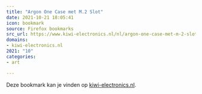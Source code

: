 ```yaml
---
title: "Argon One Case met M.2 Slot"
date: 2021-10-21 18:05:41
icon: bookmark
source: Firefox bookmarks
src_url: https://www.kiwi-electronics.nl/nl/argon-one-case-met-m-2-slot-10355
domains:
- kiwi-electronics.nl
2021: "10"
categories:
- art

---
```

Deze bookmark kan je vinden op [kiwi-electronics.nl](https://www.kiwi-electronics.nl/nl/argon-one-case-met-m-2-slot-10355).
